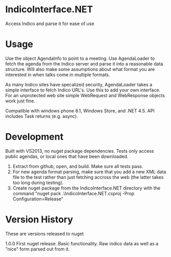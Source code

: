 IndicoInterface.NET
===================

Access Indico and parse it for ease of use

Usage
=====

Use the object AgendaInfo to point to a meeting. Use AgendaLoader to fetch the agenda from the Indico server
and parse it into a reasonable data structure. Will also make some assumptions about what format you are interested
in when talks come in multiple formats.

As many Indico sites have specalized security, AgendaLoader takes a simple interface to fetch Indico URL's.
Use this to add your own interface. For an unprotected web site simple WebRequest and WebResponse objects work
just fine.

Compatible with windows phone 8.1, Windows Store, and .NET 4.5. API includes Task returns (e.g. async).

Development
===========

Built with VS2013, no nuget package dependencies. Tests only access public agendas, or local ones that have been
downloaded.

1. Extract from github, open, and build. Make sure all tests pass.
2. For new agenda format parsing, make sure that you add a new XML data file to the test rather than just fetching
   accross the web (the latter takes too long during testing).
3. Create nuget package from the IndicoInterface.NET directory with the command
   "nuget pack .\IndicoInterface.NET.csproj -Prop Configuration=Release"

Version History
===============
These are versions released to nuget

1.0.0	First nuget release. Basic functionality. Raw indico data as well as a "nice" form parsed out from it.

